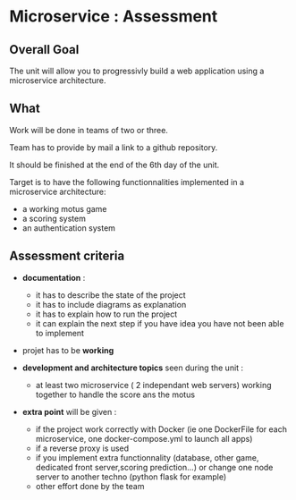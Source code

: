 # Microservice : Assessment 

## Overall Goal

The unit will allow you to progressivly build a web application using a microservice architecture.
  
## What

Work will be done in teams of two or three.

Team has to provide by mail a link to a github repository.

It should be finished at the end of the 6th day of the unit.

Target is to have the following functionnalities implemented in a microservice architecture:
- a working motus game 
- a scoring system
- an authentication system


## Assessment criteria 

- **documentation** : 
  - it has to describe the state of the project
  - it has to include diagrams as explanation
  - it has to explain how to run the project 
  - it can explain the next step if you have idea you have not been able to implement 
- projet has to be **working**

- **development and architecture topics** seen during the unit :
  -  at least two microservice ( 2 independant web servers)  working together to handle the score ans the motus
- **extra point** will be given :
  - if the project work correctly with Docker (ie one DockerFile for each microservice, one docker-compose.yml to launch all apps)
  - if a reverse proxy is used
  - if you implement extra functionnality (database, other game, dedicated front server,scoring prediction...) or change one node server to another techno (python flask for example)
  - other effort done by the team
  
